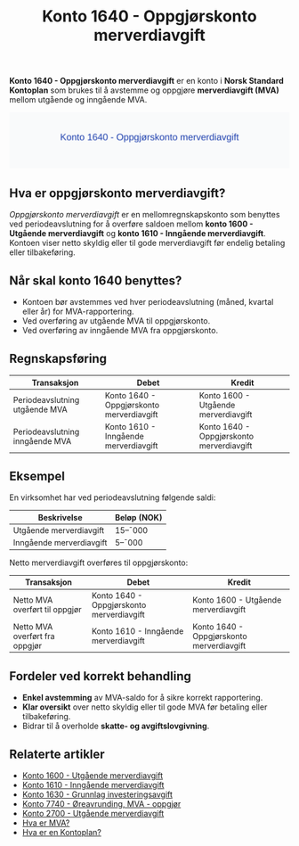 ﻿---
title: "Konto 1640 - Oppgjørskonto merverdiavgift"
seoTitle: "1640-oppgjorskonto-merverdiavgift"
meta_description: '**Konto 1640 - Oppgjørskonto merverdiavgift** er en konto i **Norsk Standard Kontoplan** som brukes til å avstemme og oppgjøre **merverdiavgift (MVA)** mello...'
slug: 1640-oppgjorskonto-merverdiavgift
type: blog
layout: pages/single
---

**Konto 1640 - Oppgjørskonto merverdiavgift** er en konto i **Norsk Standard Kontoplan** som brukes til å avstemme og oppgjøre **merverdiavgift (MVA)** mellom utgående og inngående MVA.

![Illustrasjon av konto 1640 Oppgjørskonto merverdiavgift](1640-oppgjorskonto-merverdiavgift-image.svg)

## Hva er oppgjørskonto merverdiavgift?

*Oppgjørskonto merverdiavgift* er en mellomregnskapskonto som benyttes ved periodeavslutning for å overføre saldoen mellom **konto 1600 - Utgående merverdiavgift** og **konto 1610 - Inngående merverdiavgift**. Kontoen viser netto skyldig eller til gode merverdiavgift før endelig betaling eller tilbakeføring.

## Når skal konto 1640 benyttes?

* Kontoen bør avstemmes ved hver periodeavslutning (måned, kvartal eller år) for MVA-rapportering.
* Ved overføring av utgående MVA til oppgjørskonto.
* Ved overføring av inngående MVA fra oppgjørskonto.

## Regnskapsføring

| Transaksjon                          | Debet                                    | Kredit                                   |
|--------------------------------------|------------------------------------------|------------------------------------------|
| Periodeavslutning utgående MVA       | Konto 1640 - Oppgjørskonto merverdiavgift | Konto 1600 - Utgående merverdiavgift     |
| Periodeavslutning inngående MVA      | Konto 1610 - Inngående merverdiavgift    | Konto 1640 - Oppgjørskonto merverdiavgift |

## Eksempel

En virksomhet har ved periodeavslutning følgende saldi:

| Beskrivelse                      | Beløp (NOK) |
|----------------------------------|-------------|
| Utgående merverdiavgift          | 15–¯000      |
| Inngående merverdiavgift         | 5–¯000       |

Netto merverdiavgift overføres til oppgjørskonto:

| Transaksjon                      | Debet                                 | Kredit                                |
|----------------------------------|---------------------------------------|---------------------------------------|
| Netto MVA overført til oppgjør   | Konto 1640 - Oppgjørskonto merverdiavgift | Konto 1600 - Utgående merverdiavgift |
| Netto MVA overført fra oppgjør   | Konto 1610 - Inngående merverdiavgift | Konto 1640 - Oppgjørskonto merverdiavgift |

## Fordeler ved korrekt behandling

* **Enkel avstemming** av MVA-saldo for å sikre korrekt rapportering.
* **Klar oversikt** over netto skyldig eller til gode MVA før betaling eller tilbakeføring.
* Bidrar til å overholde **skatte- og avgiftslovgivning**.

## Relaterte artikler

* [Konto 1600 - Utgående merverdiavgift](/blogs/kontoplan/1600-utgaende-merverdiavgift "Konto 1600 - Utgående merverdiavgift")
* [Konto 1610 - Inngående merverdiavgift](/blogs/kontoplan/1610-inngaaende-merverdiavgift "Konto 1610 - Inngående merverdiavgift")
* [Konto 1630 - Grunnlag investeringsavgift](/blogs/kontoplan/1630-grunnlag-investeringsavgift "Konto 1630 - Grunnlag investeringsavgift")
* [Konto 7740 - Øreavrunding, MVA - oppgjør](/blogs/kontoplan/7740-oreavrunding-mva-oppgjor "Konto 7740 - Øreavrunding, MVA - oppgjør")
* [Konto 2700 - Utgående merverdiavgift](/blogs/kontoplan/2700-utgaende-merverdiavgift "Konto 2700 - Utgående merverdiavgift")
* [Hva er MVA?](/blogs/regnskap/hva-er-moms-mva "Hva er MVA? MVA-regnskapsføring og merverdiavgift")
* [Hva er en Kontoplan?](/blogs/regnskap/hva-er-kontoplan "Hva er en Kontoplan? Komplett Guide til Kontoplaner i Norsk Regnskap")






